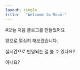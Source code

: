 ```yaml
---
layout: single
title:   "Welcome to Moon!"
---
```


#오늘 처음 블로그를 만들었어요

앞으로 열심히 해보겠습니다.



실시간으로 반영되는 걸 볼 수 있나요?

아니요?

